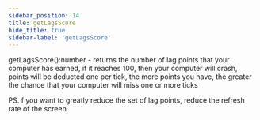 ```yaml
---
sidebar_position: 14
title: getLagsScore
hide_title: true
sidebar-label: 'getLagsScore'
---
```


getLagsScore():number - returns the number of lag points that your computer has earned, if it reaches 100, then your computer will crash, points will be deducted one per tick, the more points you have, the greater the chance that your computer will miss one or more ticks

PS. f you want to greatly reduce the set of lag points, reduce the refresh rate of the screen